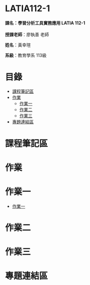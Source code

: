 # LATIA112-1

#### 課名：學習分析工具實務應用 LATIA 112-1

**授課老師**：廖執善 老師 

**姓名**：黃幸瑄  

**系級**：教育學系 113級

# 目錄
* [課程筆記區](https://github.com/40900114E/LATIA112-1/#課程筆記區)
* [作業](https://github.com/40900114E/LATIA112-1/#作業)
    * [作業一](https://github.com/40900114E/LATIA112-1/#作業一)
    * [作業二](https://github.com/40900114E/LATIA112-1/#作業二)
    * [作業三](https://github.com/40900114E/LATIA112-1/#作業三)
* [專題連結區](https://github.com/40900114E/LATIA112-1/#專題連結區)
# 課程筆記區
# 作業
# 作業一
* [作業一](https://github.com/40900114E/LATIA112-1/blob/1eb03c76ef3fed57f464adb1b043dccb306189a9/hw1.ipynb)
# 作業二
# 作業三
# 專題連結區
